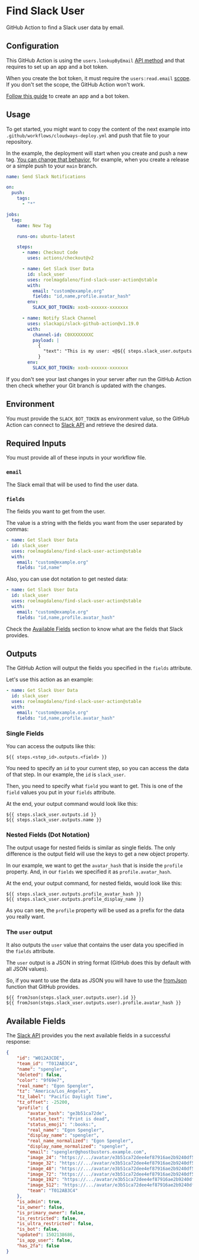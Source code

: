 # Find Slack User

GitHub Action to find a Slack user data by email.

## Configuration

This GitHub Action is using the `users.lookupByEmail` [API method](https://api.slack.com/methods/users.lookupByEmail) and that requires to set up an app and a bot token.

When you create the bot token, it must require the `users:read.email` [scope](https://api.slack.com/scopes/users:read.email). If you don't set the scope, the GitHub Action won't work.

[Follow this guide](https://api.slack.com/authentication/basics) to create an app and a bot token.

## Usage

To get started, you might want to copy the content of the next example into `.github/workflows/cloudways-deploy.yml` and push that file to your repository.

In the example, the deployment will start when you create and push a new tag. [You can change that behavior](https://docs.github.com/en/actions/reference/events-that-trigger-workflows), for example, when you create a release or a simple push to your `main` branch.

```yaml
name: Send Slack Notifications

on:
  push:
    tags:
      - "*"

jobs:
  tag:
    name: New Tag

    runs-on: ubuntu-latest

    steps:
      - name: Checkout Code
        uses: actions/checkout@v2

      - name: Get Slack User Data
        id: slack_user
        uses: roelmagdaleno/find-slack-user-action@stable
        with:
          email: "custom@example.org"
          fields: "id,name,profile.avatar_hash"
        env:
          SLACK_BOT_TOKEN: xoxb-xxxxxx-xxxxxxx

      - name: Notify Slack Channel
        uses: slackapi/slack-github-action@v1.19.0
        with:
          channel-id: C0XXXXXXXXC
          payload: |
            {
              "text": "This is my user: <@${{ steps.slack_user.outputs.id }}> -- This is my name: ${{ steps.slack_user.outputs.name }} -- And this is my avatar_hash: ${{ steps.slack_user.outputs.profile_avatar_hash }}"
            }
        env:
          SLACK_BOT_TOKEN: xoxb-xxxxxx-xxxxxxx
```

If you don't see your last changes in your server after run the GitHub Action then check whether your Git branch is updated with the changes.

## Environment

You must provide the `SLACK_BOT_TOKEN` as environment value, so the GitHub Action can connect to [Slack API](https://api.slack.com/methods/users.lookupByEmail) and retrieve the desired data.

## Required Inputs

You must provide all of these inputs in your workflow file.

### `email`

The Slack email that will be used to find the user data.

### `fields`

The fields you want to get from the user.

The value is a string with the fields you want from the user separated by commas:

```yaml
- name: Get Slack User Data
  id: slack_user
  uses: roelmagdaleno/find-slack-user-action@stable
  with:
    email: "custom@example.org"
    fields: "id,name"
```

Also, you can use dot notation to get nested data:

```yaml
- name: Get Slack User Data
  id: slack_user
  uses: roelmagdaleno/find-slack-user-action@stable
  with:
    email: "custom@example.org"
    fields: "id,name,profile.avatar_hash"
```

Check the [Available Fields](#available-fields) section to know what are the fields that Slack provides.

## Outputs

The GitHub Action will output the fields you specified in the `fields` attribute.

Let's use this action as an example:

```yaml
- name: Get Slack User Data
  id: slack_user
  uses: roelmagdaleno/find-slack-user-action@stable
  with:
    email: "custom@example.org"
    fields: "id,name,profile.avatar_hash"
```

### Single Fields

You can access the outputs like this:

```
${{ steps.<step_id>.outputs.<field> }}
```

You need to specify an `id` to your current step, so you can access the data of that step. In our example, the `id` is `slack_user`.

Then, you need to specify what `field` you want to get. This is one of the `field` values you put in your `fields` attribute.

At the end, your output command would look like this:

```
${{ steps.slack_user.outputs.id }}
${{ steps.slack_user.outputs.name }}
```

### Nested Fields (Dot Notation)

The output usage for nested fields is similar as single fields. The only difference is the output field will use the keys to get a new object property.

In our example, we want to get the `avatar_hash` that is inside the `profile` property. And, in our `fields` we specified it as `profile.avatar_hash`.

At the end, your output command, for nested fields, would look like this:

```
${{ steps.slack_user.outputs.profile_avatar_hash }}
${{ steps.slack_user.outputs.profile_display_name }}
```

As you can see, the `profile` property will be used as a prefix for the data you really want.

### The `user` output

It also outputs the `user` value that contains the user data you specified in the `fields` attribute.

The `user` output is a JSON in string format (GitHub does this by default with all JSON values).

So, if you want to use the data as JSON you will have to use the [fromJson](https://docs.github.com/en/actions/learn-github-actions/expressions#fromjson) function that GitHub provides.

```
${{ fromJson(steps.slack_user.outputs.user).id }}
${{ fromJson(steps.slack_user.outputs.user).profile.avatar_hash }}
```

## Available Fields

The [Slack API](https://api.slack.com/methods/users.lookupByEmail#examples) provides you the next available fields in a successful response:

```json
{
    "id": "W012A3CDE",
    "team_id": "T012AB3C4",
    "name": "spengler",
    "deleted": false,
    "color": "9f69e7",
    "real_name": "Egon Spengler",
    "tz": "America/Los_Angeles",
    "tz_label": "Pacific Daylight Time",
    "tz_offset": -25200,
    "profile": {
        "avatar_hash": "ge3b51ca72de",
        "status_text": "Print is dead",
        "status_emoji": ":books:",
        "real_name": "Egon Spengler",
        "display_name": "spengler",
        "real_name_normalized": "Egon Spengler",
        "display_name_normalized": "spengler",
        "email": "spengler@ghostbusters.example.com",
        "image_24": "https://.../avatar/e3b51ca72dee4ef87916ae2b9240df50.jpg",
        "image_32": "https://.../avatar/e3b51ca72dee4ef87916ae2b9240df50.jpg",
        "image_48": "https://.../avatar/e3b51ca72dee4ef87916ae2b9240df50.jpg",
        "image_72": "https://.../avatar/e3b51ca72dee4ef87916ae2b9240df50.jpg",
        "image_192": "https://.../avatar/e3b51ca72dee4ef87916ae2b9240df50.jpg",
        "image_512": "https://.../avatar/e3b51ca72dee4ef87916ae2b9240df50.jpg",
        "team": "T012AB3C4"
    },
    "is_admin": true,
    "is_owner": false,
    "is_primary_owner": false,
    "is_restricted": false,
    "is_ultra_restricted": false,
    "is_bot": false,
    "updated": 1502138686,
    "is_app_user": false,
    "has_2fa": false
}
```
